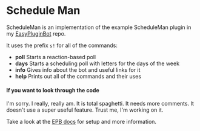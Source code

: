 # Schedule Man
ScheduleMan is an implementation of the example ScheduleMan plugin in my [EasyPluginBot][epb] repo.

It uses the prefix `s!` for all of the commands:
- **poll** Starts a reaction-based poll
- **days** Starts a scheduling poll with letters for the days of the week
- **info** Gives info about the bot and useful links for it
- **help** Prints out all of the commands and their uses

#### If you want to look through the code

I'm sorry. I really, really am. It is total spaghetti. It needs more comments. It doesn't use a super useful feature. Trust me, I'm working on it.

Take a look at the [EPB docs][ghpages] for setup and more information.

[epb]: https://github.com/FourInchKnife/EasyPluginBot "EasyPluginBot Repo"
[ghpages]: https://FourInchKnife.github.io/EasyPluginBot "EasyPluginBot docs"
[dpy]: https://discordpy.readthedocs.io "discord.py docs"

